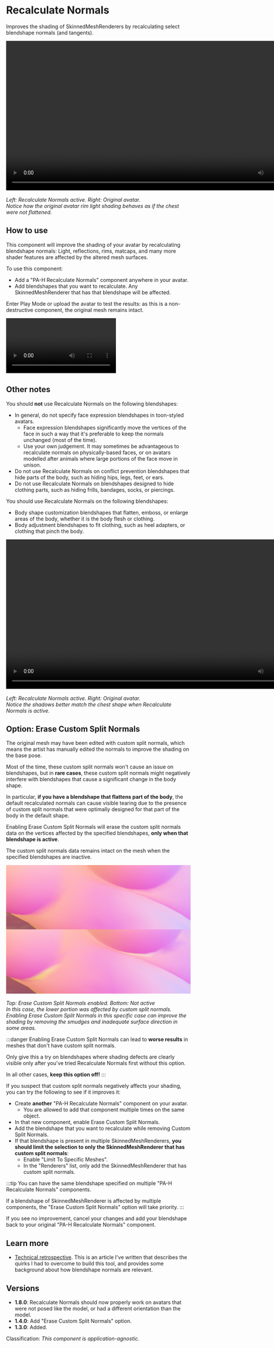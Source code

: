 ﻿# Recalculate Normals

Improves the shading of SkinnedMeshRenderers by recalculating select blendshape normals (and tangents).

<video controls width="816" autostart="false">
    <source src={require('../img/mS1cQ7EheE.mp4').default}/>
</video>

*Left: Recalculate Normals active. Right: Original avatar.<br />Notice how the original avatar rim light shading behaves as if the chest were not flattened.*

## How to use

This component will improve the shading of your avatar by recalculating blendshape normals:
Light, reflections, rims, matcaps, and many more shader features are affected by the altered mesh surfaces.

To use this component:
- Add a "PA-H Recalculate Normals" component anywhere in your avatar.
- Add blendshapes that you want to recalculate. Any SkinnedMeshRenderer that has that blendshape will be affected.

Enter Play Mode or upload the avatar to test the results: as this is a non-destructive component, the original mesh remains intact.

<video controls autostart="false">
    <source src={require('../img/uI4KB1Gj4Y.mp4').default}/>
</video>

## Other notes

You should **not** use Recalculate Normals on the following blendshapes:

- In general, do not specify face expression blendshapes in toon-styled avatars.
  - Face expression blendshapes significantly move the vertices of the face in such a way that it's preferable to keep the normals unchanged (most of the time).
  - Use your own judgement. It may sometimes be advantageous to recalculate normals on physically-based faces,
    or on avatars modelled after animals where large portions of the face move in unison.
- Do not use Recalculate Normals on conflict prevention blendshapes that hide parts of the body, such as hiding hips, legs, feet, or ears.
- Do not use Recalculate Normals on blendshapes designed to hide clothing parts, such as hiding frills, bandages, socks, or piercings.

You should use Recalculate Normals on the following blendshapes:

- Body shape customization blendshapes that flatten, emboss, or enlarge areas of the body, whether it is the body flesh or clothing.
- Body adjustment blendshapes to fit clothing, such as heel adapters, or clothing that pinch the body.

<video controls width="816" autostart="false">
    <source src={require('../img/JiHvKYMj8A.mp4').default}/>
</video>

*Left: Recalculate Normals active. Right: Original avatar.<br />Notice the shadows better match the chest shape when Recalculate Normals is active.*

## Option: Erase Custom Split Normals

The original mesh may have been edited with custom split normals, which means the artist has manually edited the normals to improve the shading on the base pose.

Most of the time, these custom split normals won't cause an issue on blendshapes, but in **rare cases**, these custom split normals might
negatively interfere with blendshapes that cause a significant change in the body shape.

In particular, **if you have a blendshape that flattens part of the body**, the default recalculated normals can cause visible tearing due to the presence
of custom split normals that were optimally designed for that part of the body in the default shape.

Enabling Erase Custom Split Normals will erase the custom split normals data on the vertices affected by the specified blendshapes, **only when that blendshape is active**.

The custom split normals data remains intact on the mesh when the specified blendshapes are inactive.

![erase-split-normals.png](..%2Fimg%2Ferase-split-normals.png)

*Top: Erase Custom Split Normals enabled. Bottom: Not active<br />In this case, the lower portion was affected by custom split normals. Enabling Erase Custom Split Normals in this specific case can improve the shading by removing the smudges and inadequate surface direction in some areas.*

:::danger
Enabling Erase Custom Split Normals can lead to **worse results** in meshes that don't have custom split normals.

Only give this a try on blendshapes where shading defects are clearly visible only after you've tried Recalculate Normals first without this option.

In all other cases, **keep this option off!**
:::

If you suspect that custom split normals negatively affects your shading, you can try the following to see if it improves it:

- Create **another** "PA-H Recalculate Normals" component on your avatar. 
  - You are allowed to add that component multiple times on the same object.
- In that new component, enable Erase Custom Split Normals.
- Add the blendshape that you want to recalculate while removing Custom Split Normals.
- If that blendshape is present in multiple SkinnedMeshRenderers, **you should limit the selection to only the SkinnedMeshRenderer that has custom split normals**:
  - Enable "Limit To Specific Meshes".
  - In the "Renderers" list, only add the SkinnedMeshRenderer that has custom split normals.

:::tip
You can have the same blendshape specified on multiple "PA-H Recalculate Normals" components.

If a blendshape of SkinnedMeshRenderer is affected by multiple components, the "Erase Custom Split Normals" option will take priority.
:::

If you see no improvement, cancel your changes and add your blendshape back to your original "PA-H Recalculate Normals" component.

## Learn more

- [Technical retrospective](https://hai-vr.notion.site/Recalculate-Normals-Retrospective-e8b319e25c5a4b779c220a4d8286ded4).
  This is an article I've written that describes the quirks I had to overcome to build this tool,
  and provides some background about how blendshape normals are relevant.

## Versions

- **1.8.0**: Recalculate Normals should now properly work on avatars that were not posed like the model, or had a different orientation than the model.
- **1.4.0**: Add "Erase Custom Split Normals" option.
- **1.3.0**: Added.

Classification: *This component is application-agnostic.*
